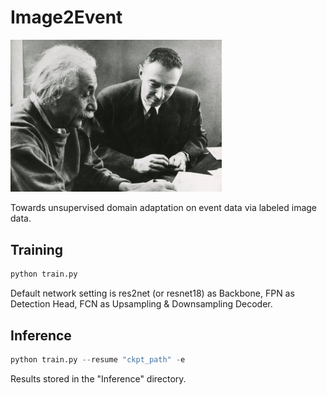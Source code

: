 # Image2Event

<img src="BGM.png" alt="BGM" style="zoom: 33%;" />

Towards unsupervised domain adaptation on event data via labeled image data.

## Training

```python
python train.py
```

Default network setting is res2net (or resnet18) as Backbone, FPN as Detection Head, FCN as Upsampling & Downsampling Decoder.

## Inference

```python
python train.py --resume "ckpt_path" -e
```

Results stored in the "Inference" directory.
